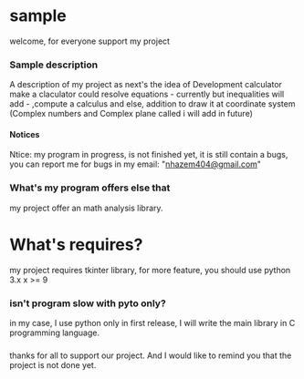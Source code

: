 # sample
welcome, for everyone support my project
### Sample description 
A description of my project as next's
the idea of Development calculator make a claculator could resolve equations - currently but inequalities will add - ,compute a calculus and else, addition to draw it at coordinate system (Complex numbers and Complex plane called i will add in future)
#### Notices
Ntice: my program in progress, is not finished yet, it is still contain a bugs, you can report me for bugs in my email: "nhazem404@gmail.com"
### What's my program offers else that
my project offer an math analysis library.
# What's requires?
my project requires tkinter library, for more feature, you should use python 3.x x >= 9
### isn't program slow with pyto only?
in my case, I use python only in first release, I will write the main library in C programming language.
#####
thanks for all to support our project.
And I would like to remind you that the project is not done yet.
